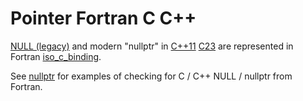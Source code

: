 # Pointer Fortran C C++

[NULL (legacy)](https://en.cppreference.com/w/c/types/NULL)
and modern "nullptr" in
[C++11](https://en.cppreference.com/w/cpp/language/nullptr)
[C23](https://en.cppreference.com/w/c/language/nullptr)
are represented in Fortran
[iso_c_binding](https://fortranwiki.org/fortran/show/iso_c_binding).

See [nullptr](../nullptr) for examples of checking for C / C++ NULL / nullptr from Fortran.
